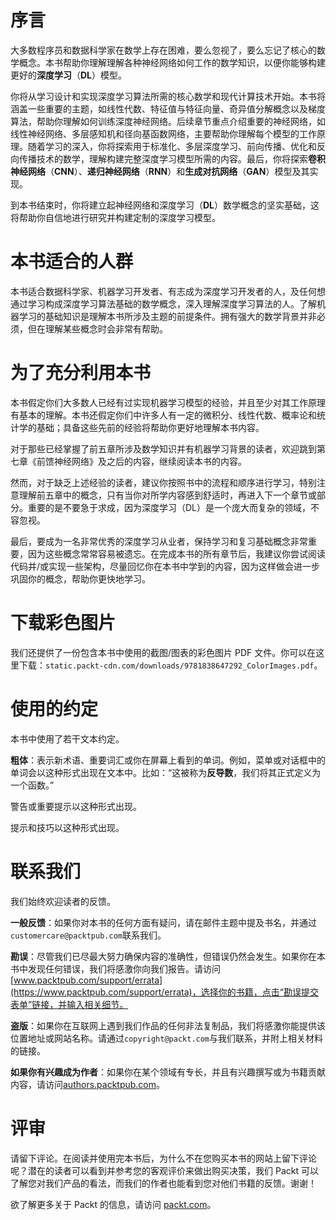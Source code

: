 # 序言

大多数程序员和数据科学家在数学上存在困难，要么忽视了，要么忘记了核心的数学概念。本书帮助你理解理解各种神经网络如何工作的数学知识，以便你能够构建更好的**深度学习**（**DL**）模型。

你将从学习设计和实现深度学习算法所需的核心数学和现代计算技术开始。本书将涵盖一些重要的主题，如线性代数、特征值与特征向量、奇异值分解概念以及梯度算法，帮助你理解如何训练深度神经网络。后续章节重点介绍重要的神经网络，如线性神经网络、多层感知机和径向基函数网络，主要帮助你理解每个模型的工作原理。随着学习的深入，你将探索用于标准化、多层深度学习、前向传播、优化和反向传播技术的数学，理解构建完整深度学习模型所需的内容。最后，你将探索**卷积神经网络**（**CNN**）、**递归神经网络**（**RNN**）和**生成对抗网络**（**GAN**）模型及其实现。

到本书结束时，你将建立起神经网络和深度学习（**DL**）数学概念的坚实基础，这将帮助你自信地进行研究并构建定制的深度学习模型。

# 本书适合的人群

本书适合数据科学家、机器学习开发者、有志成为深度学习开发者的人，及任何想通过学习构成深度学习算法基础的数学概念，深入理解深度学习算法的人。了解机器学习的基础知识是理解本书所涉及主题的前提条件。拥有强大的数学背景并非必须，但在理解某些概念时会非常有帮助。

# 为了充分利用本书

本书假定你们大多数人已经有过实现机器学习模型的经验，并且至少对其工作原理有基本的理解。本书还假定你们中许多人有一定的微积分、线性代数、概率论和统计学的基础；具备这些先前的经验将帮助你更好地理解本书内容。

对于那些已经掌握了前五章所涉及数学知识并有机器学习背景的读者，欢迎跳到第七章《前馈神经网络》及之后的内容，继续阅读本书的内容。

然而，对于缺乏上述经验的读者，建议你按照书中的流程和顺序进行学习，特别注意理解前五章中的概念，只有当你对所学内容感到舒适时，再进入下一个章节或部分。重要的是不要急于求成，因为深度学习（DL）是一个庞大而复杂的领域，不容忽视。

最后，要成为一名非常优秀的深度学习从业者，保持学习和复习基础概念非常重要，因为这些概念常常容易被遗忘。在完成本书的所有章节后，我建议你尝试阅读代码并/或实现一些架构，尽量回忆你在本书中学到的内容，因为这样做会进一步巩固你的概念，帮助你更快地学习。

# 下载彩色图片

我们还提供了一份包含本书中使用的截图/图表的彩色图片 PDF 文件。你可以在这里下载：`static.packt-cdn.com/downloads/9781838647292_ColorImages.pdf`。

# 使用的约定

本书中使用了若干文本约定。

**粗体**：表示新术语、重要词汇或你在屏幕上看到的单词。例如，菜单或对话框中的单词会以这种形式出现在文本中。比如：“这被称为**反导数**，我们将其正式定义为一个函数。”

警告或重要提示以这种形式出现。

提示和技巧以这种形式出现。

# 联系我们

我们始终欢迎读者的反馈。

**一般反馈**：如果你对本书的任何方面有疑问，请在邮件主题中提及书名，并通过`customercare@packtpub.com`联系我们。

**勘误**：尽管我们已尽最大努力确保内容的准确性，但错误仍然会发生。如果你在本书中发现任何错误，我们将感激你向我们报告。请访问[www.packtpub.com/support/errata](https://www.packtpub.com/support/errata)，选择你的书籍，点击“勘误提交表单”链接，并输入相关细节。

**盗版**：如果你在互联网上遇到我们作品的任何非法复制品，我们将感激你能提供该位置地址或网站名称。请通过`copyright@packt.com`与我们联系，并附上相关材料的链接。

**如果你有兴趣成为作者**：如果你在某个领域有专长，并且有兴趣撰写或为书籍贡献内容，请访问[authors.packtpub.com](http://authors.packtpub.com/)。

# 评审

请留下评论。在阅读并使用完本书后，为什么不在您购买本书的网站上留下评论呢？潜在的读者可以看到并参考您的客观评价来做出购买决策，我们 Packt 可以了解您对我们产品的看法，而我们的作者也能看到您对他们书籍的反馈。谢谢！

欲了解更多关于 Packt 的信息，请访问 [packt.com](http://www.packt.com/)。

